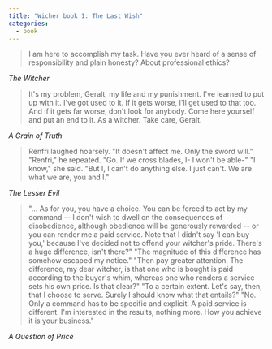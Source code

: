 ```yaml
---
title: "Wicher book 1: The Last Wish"
categories:
  - book
---
```


> I am here to accomplish my task. Have you ever heard of a sense of responsibility and plain honesty? About professional ethics?

*The Witcher*

> It's my problem, Geralt, my life and my punishment. I've learned to put up with it. I've got used to it. If it gets worse, I'll get used to that too. And if it gets far worse, don't look for anybody. Come here yourself and put an end to it. As a witcher. Take care, Geralt.
> 

*A Grain of Truth*

> Renfri laughed hoarsely. "It doesn't affect me. Only the sword will."
> "Renfri," he repeated. "Go. If we cross blades, I- I won't be able-"
> "I know," she said. "But I, I can't do anything else. I just can't. We are what we are, you and I."
> 

*The Lesser Evil*

> "... As for you, you have a choice. You can be forced to act by my command -- I don't wish to dwell on the consequences of disobedience, although obedience will be generously rewarded -- or you can render me a paid service. Note that I didn't say 'I can buy you,' because I've decided not to offend your witcher's pride. There's a huge difference, isn't there?"
> "The magnitude of this difference has somehow escaped my notice."
> "Then pay greater attention. The difference, my dear witcher, is that one who is bought is paid according to the buyer's whim, whereas one who renders a service sets his own price. Is that clear?"
> "To a certain extent. Let's say, then, that I choose to serve. Surely I should know what that entails?"
> "No. Only a command has to be specific and explicit. A paid service is different. I'm interested in the results, nothing more. How you achieve it is your business."
> 

*A Question of Price*
